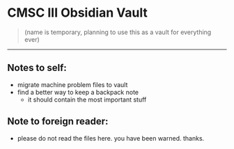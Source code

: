 # CMSC III Obsidian Vault
> (name is temporary, planning to use this as a vault for everything ever)
---

## Notes to self:
- migrate machine problem files to vault
- find a better way to keep a backpack note
  - it should contain the most important stuff

## Note to foreign reader:
- please do not read the files here. you have been warned. thanks.

